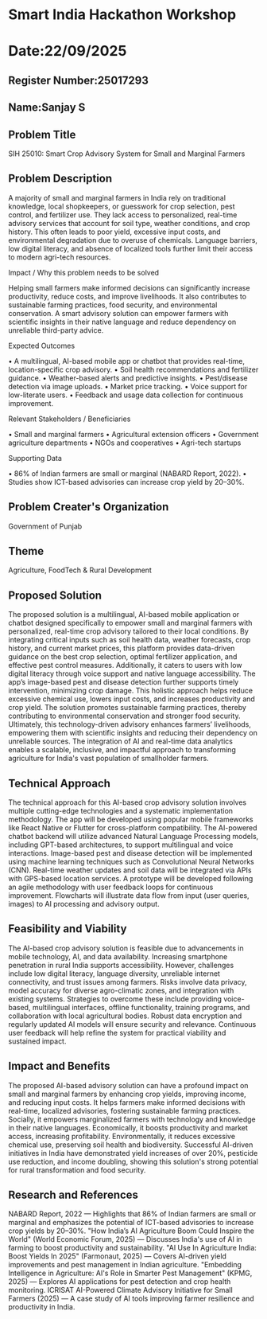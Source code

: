 # Smart India Hackathon Workshop
# Date:22/09/2025
## Register Number:25017293
## Name:Sanjay S
## Problem Title
SIH 25010: Smart Crop Advisory System for Small and Marginal Farmers
## Problem Description
A majority of small and marginal farmers in India rely on traditional knowledge, local shopkeepers, or guesswork for crop selection, pest control, and fertilizer use. They lack access to personalized, real-time advisory services that account for soil type, weather conditions, and crop history. This often leads to poor yield, excessive input costs, and environmental degradation due to overuse of chemicals. Language barriers, low digital literacy, and absence of localized tools further limit their access to modern agri-tech resources.

Impact / Why this problem needs to be solved

Helping small farmers make informed decisions can significantly increase productivity, reduce costs, and improve livelihoods. It also contributes to sustainable farming practices, food security, and environmental conservation. A smart advisory solution can empower farmers with scientific insights in their native language and reduce dependency on unreliable third-party advice.

Expected Outcomes

• A multilingual, AI-based mobile app or chatbot that provides real-time, location-specific crop advisory.
• Soil health recommendations and fertilizer guidance.
• Weather-based alerts and predictive insights.
• Pest/disease detection via image uploads.
• Market price tracking.
• Voice support for low-literate users.
• Feedback and usage data collection for continuous improvement.

Relevant Stakeholders / Beneficiaries

• Small and marginal farmers
• Agricultural extension officers
• Government agriculture departments
• NGOs and cooperatives
• Agri-tech startups

Supporting Data

• 86% of Indian farmers are small or marginal (NABARD Report, 2022).
• Studies show ICT-based advisories can increase crop yield by 20–30%.

## Problem Creater's Organization
Government of Punjab

## Theme
Agriculture, FoodTech & Rural Development

## Proposed Solution

The proposed solution is a multilingual, AI-based mobile application or chatbot designed specifically to empower small and marginal farmers with personalized, real-time crop advisory tailored to their local conditions. By integrating critical inputs such as soil health data, weather forecasts, crop history, and current market prices, this platform provides data-driven guidance on the best crop selection, optimal fertilizer application, and effective pest control measures. Additionally, it caters to users with low digital literacy through voice support and native language accessibility. The app’s image-based pest and disease detection further supports timely intervention, minimizing crop damage. This holistic approach helps reduce excessive chemical use, lowers input costs, and increases productivity and crop yield. The solution promotes sustainable farming practices, thereby contributing to environmental conservation and stronger food security. Ultimately, this technology-driven advisory enhances farmers’ livelihoods, empowering them with scientific insights and reducing their dependency on unreliable sources. The integration of AI and real-time data analytics enables a scalable, inclusive, and impactful approach to transforming agriculture for India's vast population of smallholder farmers.

## Technical Approach

The technical approach for this AI-based crop advisory solution involves multiple cutting-edge technologies and a systematic implementation methodology. The app will be developed using popular mobile frameworks like React Native or Flutter for cross-platform compatibility. The AI-powered chatbot backend will utilize advanced Natural Language Processing models, including GPT-based architectures, to support multilingual and voice interactions. Image-based pest and disease detection will be implemented using machine learning techniques such as Convolutional Neural Networks (CNN). Real-time weather updates and soil data will be integrated via APIs with GPS-based location services. A prototype will be developed following an agile methodology with user feedback loops for continuous improvement. Flowcharts will illustrate data flow from input (user queries, images) to AI processing and advisory output.

## Feasibility and Viability

The AI-based crop advisory solution is feasible due to advancements in mobile technology, AI, and data availability. Increasing smartphone penetration in rural India supports accessibility. However, challenges include low digital literacy, language diversity, unreliable internet connectivity, and trust issues among farmers. Risks involve data privacy, model accuracy for diverse agro-climatic zones, and integration with existing systems. Strategies to overcome these include providing voice-based, multilingual interfaces, offline functionality, training programs, and collaboration with local agricultural bodies. Robust data encryption and regularly updated AI models will ensure security and relevance. Continuous user feedback will help refine the system for practical viability and sustained impact.

## Impact and Benefits

The proposed AI-based advisory solution can have a profound impact on small and marginal farmers by enhancing crop yields, improving income, and reducing input costs. It helps farmers make informed decisions with real-time, localized advisories, fostering sustainable farming practices. Socially, it empowers marginalized farmers with technology and knowledge in their native languages. Economically, it boosts productivity and market access, increasing profitability. Environmentally, it reduces excessive chemical use, preserving soil health and biodiversity. Successful AI-driven initiatives in India have demonstrated yield increases of over 20%, pesticide use reduction, and income doubling, showing this solution's strong potential for rural transformation and food security.

## Research and References
NABARD Report, 2022 — Highlights that 86% of Indian farmers are small or marginal and emphasizes the potential of ICT-based advisories to increase crop yields by 20–30%.
"How India’s AI Agriculture Boom Could Inspire the World" (World Economic Forum, 2025) — Discusses India's use of AI in farming to boost productivity and sustainability.
"AI Use In Agriculture India: Boost Yields In 2025" (Farmonaut, 2025) — Covers AI-driven yield improvements and pest management in Indian agriculture. 
"Embedding Intelligence in Agriculture: AI's Role in Smarter Pest Management" (KPMG, 2025) — Explores AI applications for pest detection and crop health monitoring. 
ICRISAT AI-Powered Climate Advisory Initiative for Small Farmers (2025) — A case study of AI tools improving farmer resilience and productivity in India.
